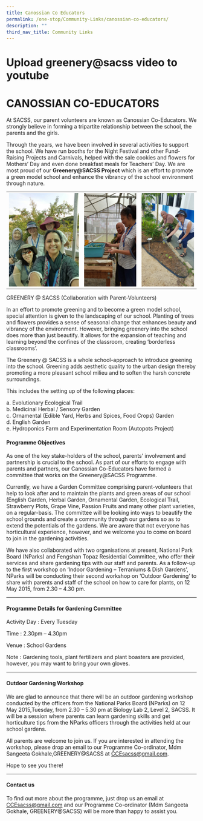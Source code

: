 ```yaml
---
title: Canossian Co Educators
permalink: /one-stop/Community-Links/canossian-co-educators/
description: ""
third_nav_title: Community Links
---
```

# Upload greenery@sacss video to youtube
# CANOSSIAN CO-EDUCATORS

At SACSS, our parent volunteers are known as Canossian Co-Educators. We strongly believe in forming a tripartite relationship between the school, the parents and the girls. 

Through the years, we have been involved in several activities to support the school. We have run booths for the Night Festival and other Fund-Raising Projects and Carnivals, helped with the sale cookies and flowers for Mothers’ Day and even done breakfast meals for Teachers’ Day. We are most proud of our **Greenery@SACSS Project** which is an effort to promote a green model school and enhance the vibrancy of the school environment through nature.


|   |   |   |
|---|---|---|
| ![](/images/One%20stop/IMG-20160711-WA0002.jpg)  | ![](/images/One%20stop/IMG-20160711-WA0003.jpg)  | ![](/images/One%20stop/IMG-20160711-WA0005.jpg)  |


GREENERY @ SACSS (Collaboration with Parent-Volunteers)

In an effort to promote greening and to become a green model school, special attention is given to the landscaping of our school. Planting of trees and flowers provides a sense of seasonal change that enhances beauty and vibrancy of the environment. However, bringing greenery into the school does more than just beautify. It allows for the expansion of teaching and learning beyond the confines of the classroom, creating ‘borderless classrooms’.

The Greenery @ SACSS is a whole school-approach to introduce greening into the school. Greening adds aesthetic quality to the urban design thereby promoting a more pleasant school milieu and to soften the harsh concrete surroundings.

This includes the setting up of the following places:

a. Evolutionary Ecological Trail  
b. Medicinal Herbal / Sensory Garden  
c. Ornamental (Edible Yard, Herbs and Spices, Food Crops) Garden  
d. English Garden  
e. Hydroponics Farm and Experimentation Room (Autopots Project)


#### Programme Objectives

As one of the key stake-holders of the school, parents’ involvement and partnership is crucial to the school. As part of our efforts to engage with parents and partners, our Canossian Co-Educators have formed a committee that works on the Greenery@SACSS Programme.

Currently, we have a Garden Committee comprising parent-volunteers that help to look after and to maintain the plants and green areas of our school (English Garden, Herbal Garden, Ornamental Garden, Ecological Trail, Strawberry Plots, Grape Vine, Passion Fruits and many other plant varieties, on a regular-basis. The committee will be looking into ways to beautify the school grounds and create a community through our gardens so as to extend the potentials of the gardens. We are aware that not everyone has horticultural experience, however, and we welcome you to come on board to join in the gardening activities.

We have also collaborated with two organisations at present, National Park Board (NParks) and Fengshan Topaz Residential Committee, who offer their services and share gardening tips with our staff and parents. As a follow-up to the first workshop on ‘Indoor Gardening – Terraniums & Dish Gardens’, NParks will be conducting their second workshop on ‘Outdoor Gardening’ to share with parents and staff of the school on how to care for plants, on 12 May 2015, from 2.30 – 4.30 pm.

* * *

#### Programme Details for Gardening Committee

Activity Day : Every Tuesday

Time : 2.30pm – 4.30pm

Venue : School Gardens

Note : Gardening tools, plant fertilizers and plant boasters are provided, however, you may want to bring your own gloves.

* * *

#### Outdoor Gardening Workshop

We are glad to announce that there will be an outdoor gardening workshop conducted by the officers from the National Parks Board (NParks) on 12 May 2015,Tuesday, from 2.30 – 5.30 pm at Biology Lab 2, Level 2, SACSS. It will be a session where parents can learn gardening skills and get horticulture tips from the NParks officers through the activities held at our school gardens.

All parents are welcome to join us. If you are interested in attending the workshop, please drop an email to our Programme Co-ordinator, Mdm Sangeeta Gokhale,GREENERY@SACSS at CCEsacss@gmail.com.

Hope to see you there!

* * *

#### Contact us

To find out more about the programme, just drop us an email at CCEsacss@gmail.com and our Programme Co-ordinator (Mdm Sangeeta Gokhale, GREENERY@SACSS) will be more than happy to assist you.